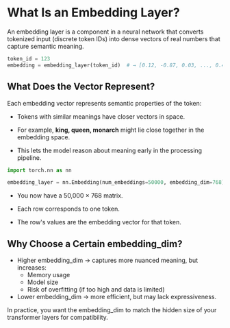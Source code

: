 

# What Is an Embedding Layer?
An embedding layer is a component in a neural network that converts tokenized input (discrete token IDs) into dense vectors of real numbers that capture semantic meaning.


```python
token_id = 123
embedding = embedding_layer(token_id)  # → [0.12, -0.87, 0.03, ..., 0.45]
```


## What Does the Vector Represent?
Each embedding vector represents semantic properties of the token:
 - Tokens with similar meanings have closer vectors in space.

 - For example, **king, queen, monarch** might lie close together in the embedding space.

 - This lets the model reason about meaning early in the processing pipeline.


```python
import torch.nn as nn

embedding_layer = nn.Embedding(num_embeddings=50000, embedding_dim=768)
```

 - You now have a 50,000 × 768 matrix.

 - Each row corresponds to one token.

 - The row's values are the embedding vector for that token.



## Why Choose a Certain embedding_dim?
 - Higher embedding_dim → captures more nuanced meaning, but increases:
   - Memory usage
   - Model size
   - Risk of overfitting (if too high and data is limited)
 - Lower embedding_dim → more efficient, but may lack expressiveness.

In practice, you want the embedding_dim to match the hidden size of your transformer layers for compatibility.











